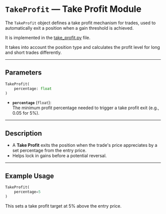 
# `TakeProfit` — Take Profit Module

The `TakeProfit` object defines a take profit mechanism for trades, used to automatically exit a position when a gain threshold is achieved.

It is implemented in the [take_profit.py](../../../../trading_strategy_tester/conditions/stoploss_takeprofit/take_profit.py) file.

It takes into account the position type and calculates the profit level for long and short trades differently.

---

## Parameters

```python
TakeProfit(
    percentage: float
)
```

- **`percentage`** (`float`):  
  The minimum profit percentage needed to trigger a take profit exit (e.g., 0.05 for 5%).

---

## Description

- A **Take Profit** exits the position when the trade's price appreciates by a set percentage from the entry price.
- Helps lock in gains before a potential reversal.

---

## Example Usage

```python
TakeProfit(
    percentage=5
)
```

This sets a take profit target at 5% above the entry price.
